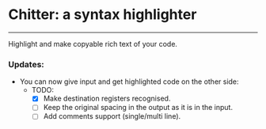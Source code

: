 # Chitter: a syntax highlighter
---------------------------
Highlight and make copyable rich text of your code.

### Updates:
* You can now give input and get highlighted code on the other side:
    * TODO:
        - [x] Make destination registers recognised. 
        - [ ] Keep the original spacing in the output as it is in the input.
        - [ ] Add comments support (single/multi line).
